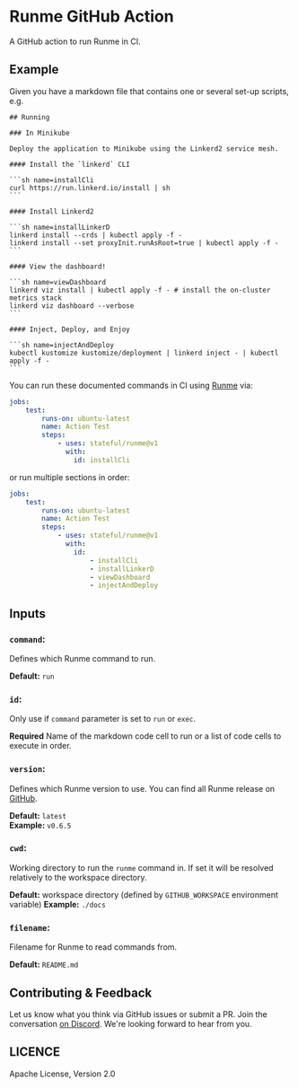 # Runme GitHub Action

A GitHub action to run Runme in CI.

## Example

Given you have a markdown file that contains one or several set-up scripts, e.g.

    ## Running

    ### In Minikube

    Deploy the application to Minikube using the Linkerd2 service mesh.

    #### Install the `linkerd` CLI

    ```sh name=installCli
    curl https://run.linkerd.io/install | sh
    ```

    #### Install Linkerd2

    ```sh name=installLinkerD
    linkerd install --crds | kubectl apply -f -
    linkerd install --set proxyInit.runAsRoot=true | kubectl apply -f -
    ```

    #### View the dashboard!

    ```sh name=viewDashboard
    linkerd viz install | kubectl apply -f - # install the on-cluster metrics stack
    linkerd viz dashboard --verbose
    ```

    #### Inject, Deploy, and Enjoy

    ```sh name=injectAndDeploy
    kubectl kustomize kustomize/deployment | linkerd inject - | kubectl apply -f -
    ```

You can run these documented commands in CI using [Runme](https://runme.dev) via:

```yaml
jobs:
    test:
        runs-on: ubuntu-latest
        name: Action Test
        steps:
            - uses: stateful/runme@v1
              with:
                id: installCli
```

or run multiple sections in order:

```yaml
jobs:
    test:
        runs-on: ubuntu-latest
        name: Action Test
        steps:
            - uses: stateful/runme@v1
              with:
                id:
                    - installCli
                    - installLinkerD
                    - viewDashboard
                    - injectAndDeploy
```

## Inputs

### `command`:

Defines which Runme command to run.

**Default:** `run`

### `id`:

Only use if `command` parameter is set to `run` or `exec`.

**Required** Name of the markdown code cell to run or a list of code cells to execute in order.

### `version`:

Defines which Runme version to use. You can find all Runme release on [GitHub](https://github.com/stateful/runme/releases).

**Default:** `latest`<br />
**Example:** `v0.6.5`

### `cwd`:

Working directory to run the `runme` command in. If set it will be resolved relatively to the workspace directory.

**Default:** workspace directory (defined by `GITHUB_WORKSPACE` environment variable)
**Example:** `./docs`

### `filename`:

Filename for Runme to read commands from.

**Default:** `README.md`

## Contributing & Feedback

Let us know what you think via GitHub issues or submit a PR. Join the conversation [on Discord](https://discord.gg/MFtwcSvJsk). We're looking forward to hear from you.

## LICENCE

Apache License, Version 2.0
